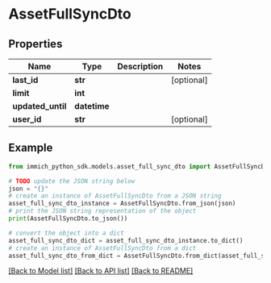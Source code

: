 # AssetFullSyncDto


## Properties

Name | Type | Description | Notes
------------ | ------------- | ------------- | -------------
**last_id** | **str** |  | [optional] 
**limit** | **int** |  | 
**updated_until** | **datetime** |  | 
**user_id** | **str** |  | [optional] 

## Example

```python
from immich_python_sdk.models.asset_full_sync_dto import AssetFullSyncDto

# TODO update the JSON string below
json = "{}"
# create an instance of AssetFullSyncDto from a JSON string
asset_full_sync_dto_instance = AssetFullSyncDto.from_json(json)
# print the JSON string representation of the object
print(AssetFullSyncDto.to_json())

# convert the object into a dict
asset_full_sync_dto_dict = asset_full_sync_dto_instance.to_dict()
# create an instance of AssetFullSyncDto from a dict
asset_full_sync_dto_from_dict = AssetFullSyncDto.from_dict(asset_full_sync_dto_dict)
```
[[Back to Model list]](../README.md#documentation-for-models) [[Back to API list]](../README.md#documentation-for-api-endpoints) [[Back to README]](../README.md)


